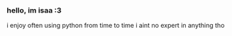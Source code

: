 ### hello, im isaa :3

i enjoy often using python from time to time
i aint no expert in anything tho
